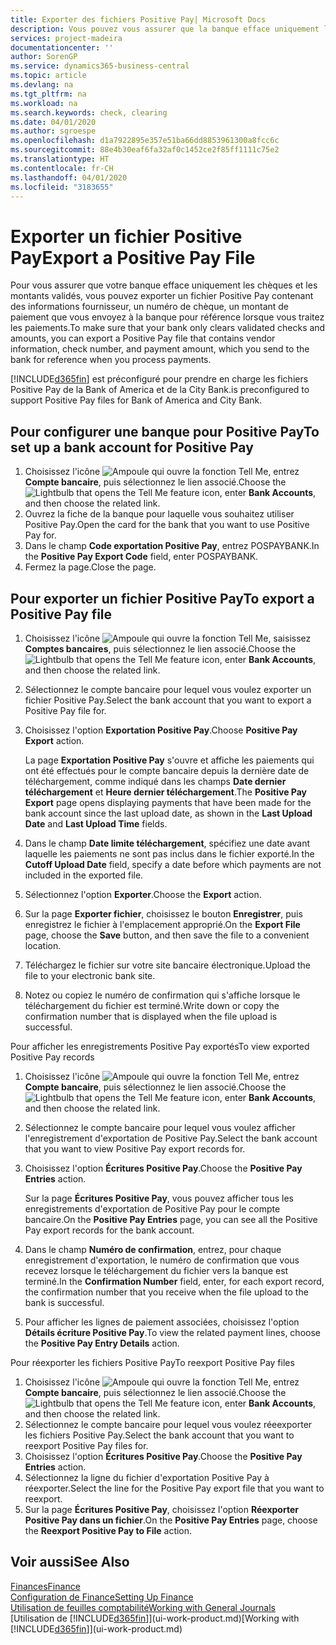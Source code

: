 ```yaml
---
title: Exporter des fichiers Positive Pay| Microsoft Docs
description: Vous pouvez vous assurer que la banque efface uniquement les chèques et les montants validés en exportant un fichier Positive Pay contenant des informations de paiement et fournisseur.
services: project-madeira
documentationcenter: ''
author: SorenGP
ms.service: dynamics365-business-central
ms.topic: article
ms.devlang: na
ms.tgt_pltfrm: na
ms.workload: na
ms.search.keywords: check, clearing
ms.date: 04/01/2020
ms.author: sgroespe
ms.openlocfilehash: d1a7922895e357e51ba66dd8853961300a8fcc6c
ms.sourcegitcommit: 88e4b30eaf6fa32af0c1452ce2f85ff1111c75e2
ms.translationtype: HT
ms.contentlocale: fr-CH
ms.lasthandoff: 04/01/2020
ms.locfileid: "3183655"
---
```

# <a name="export-a-positive-pay-file"></a><span data-ttu-id="b7c33-103">Exporter un fichier Positive Pay</span><span class="sxs-lookup"><span data-stu-id="b7c33-103">Export a Positive Pay File</span></span>
<span data-ttu-id="b7c33-104">Pour vous assurer que votre banque efface uniquement les chèques et les montants validés, vous pouvez exporter un fichier Positive Pay contenant des informations fournisseur, un numéro de chèque, un montant de paiement que vous envoyez à la banque pour référence lorsque vous traitez les paiements.</span><span class="sxs-lookup"><span data-stu-id="b7c33-104">To make sure that your bank only clears validated checks and amounts, you can export a Positive Pay file that contains vendor information, check number, and payment amount, which you send to the bank for reference when you process payments.</span></span>

[!INCLUDE[d365fin](includes/d365fin_md.md)] <span data-ttu-id="b7c33-105">est préconfiguré pour prendre en charge les fichiers Positive Pay de la Bank of America et de la City Bank.</span><span class="sxs-lookup"><span data-stu-id="b7c33-105">is preconfigured to support Positive Pay files for Bank of America and City Bank.</span></span>

## <a name="to-set-up-a-bank-account-for-positive-pay"></a><span data-ttu-id="b7c33-106">Pour configurer une banque pour Positive Pay</span><span class="sxs-lookup"><span data-stu-id="b7c33-106">To set up a bank account for Positive Pay</span></span>
1. <span data-ttu-id="b7c33-107">Choisissez l'icône ![Ampoule qui ouvre la fonction Tell Me](media/ui-search/search_small.png "Dites-moi ce que vous voulez faire"), entrez **Compte bancaire**, puis sélectionnez le lien associé.</span><span class="sxs-lookup"><span data-stu-id="b7c33-107">Choose the ![Lightbulb that opens the Tell Me feature](media/ui-search/search_small.png "Tell me what you want to do") icon, enter **Bank Accounts**, and then choose the related link.</span></span>
2. <span data-ttu-id="b7c33-108">Ouvrez la fiche de la banque pour laquelle vous souhaitez utiliser Positive Pay.</span><span class="sxs-lookup"><span data-stu-id="b7c33-108">Open the card for the bank that you want to use Positive Pay for.</span></span>
3. <span data-ttu-id="b7c33-109">Dans le champ **Code exportation Positive Pay**, entrez POSPAYBANK.</span><span class="sxs-lookup"><span data-stu-id="b7c33-109">In the **Positive Pay Export Code** field, enter POSPAYBANK.</span></span>
4. <span data-ttu-id="b7c33-110">Fermez la page.</span><span class="sxs-lookup"><span data-stu-id="b7c33-110">Close the page.</span></span>

## <a name="to-export-a-positive-pay-file"></a><span data-ttu-id="b7c33-111">Pour exporter un fichier Positive Pay</span><span class="sxs-lookup"><span data-stu-id="b7c33-111">To export a Positive Pay file</span></span>
1. <span data-ttu-id="b7c33-112">Choisissez l'icône ![Ampoule qui ouvre la fonction Tell Me](media/ui-search/search_small.png "Dites-moi ce que vous voulez faire"), saisissez **Comptes bancaires**, puis sélectionnez le lien associé.</span><span class="sxs-lookup"><span data-stu-id="b7c33-112">Choose the ![Lightbulb that opens the Tell Me feature](media/ui-search/search_small.png "Tell me what you want to do") icon, enter **Bank Accounts**, and then choose the related link.</span></span>
2. <span data-ttu-id="b7c33-113">Sélectionnez le compte bancaire pour lequel vous voulez exporter un fichier Positive Pay.</span><span class="sxs-lookup"><span data-stu-id="b7c33-113">Select the bank account that you want to export a Positive Pay file for.</span></span>
3. <span data-ttu-id="b7c33-114">Choisissez l'option **Exportation Positive Pay**.</span><span class="sxs-lookup"><span data-stu-id="b7c33-114">Choose **Positive Pay Export** action.</span></span>

    <span data-ttu-id="b7c33-115">La page **Exportation Positive Pay** s'ouvre et affiche les paiements qui ont été effectués pour le compte bancaire depuis la dernière date de téléchargement, comme indiqué dans les champs **Date dernier téléchargement** et **Heure dernier téléchargement**.</span><span class="sxs-lookup"><span data-stu-id="b7c33-115">The **Positive Pay Export** page opens displaying payments that have been made for the bank account since the last upload date, as shown in the **Last Upload Date** and **Last Upload Time** fields.</span></span>
4. <span data-ttu-id="b7c33-116">Dans le champ **Date limite téléchargement**, spécifiez une date avant laquelle les paiements ne sont pas inclus dans le fichier exporté.</span><span class="sxs-lookup"><span data-stu-id="b7c33-116">In the **Cutoff Upload Date** field, specify a date before which payments are not included in the exported file.</span></span>
5. <span data-ttu-id="b7c33-117">Sélectionnez l'option **Exporter**.</span><span class="sxs-lookup"><span data-stu-id="b7c33-117">Choose the **Export** action.</span></span>
6. <span data-ttu-id="b7c33-118">Sur la page **Exporter fichier**, choisissez le bouton **Enregistrer**, puis enregistrez le fichier à l'emplacement approprié.</span><span class="sxs-lookup"><span data-stu-id="b7c33-118">On the **Export File** page, choose the **Save** button, and then save the file to a convenient location.</span></span>
7. <span data-ttu-id="b7c33-119">Téléchargez le fichier sur votre site bancaire électronique.</span><span class="sxs-lookup"><span data-stu-id="b7c33-119">Upload the file to your electronic bank site.</span></span>
8. <span data-ttu-id="b7c33-120">Notez ou copiez le numéro de confirmation qui s'affiche lorsque le téléchargement du fichier est terminé.</span><span class="sxs-lookup"><span data-stu-id="b7c33-120">Write down or copy the confirmation number that is displayed when the file upload is successful.</span></span>

<span data-ttu-id="b7c33-121">Pour afficher les enregistrements Positive Pay exportés</span><span class="sxs-lookup"><span data-stu-id="b7c33-121">To view exported Positive Pay records</span></span>

1. <span data-ttu-id="b7c33-122">Choisissez l'icône ![Ampoule qui ouvre la fonction Tell Me](media/ui-search/search_small.png "Dites-moi ce que vous voulez faire"), entrez **Compte bancaire**, puis sélectionnez le lien associé.</span><span class="sxs-lookup"><span data-stu-id="b7c33-122">Choose the ![Lightbulb that opens the Tell Me feature](media/ui-search/search_small.png "Tell me what you want to do") icon, enter **Bank Accounts**, and then choose the related link.</span></span>
2. <span data-ttu-id="b7c33-123">Sélectionnez le compte bancaire pour lequel vous voulez afficher l'enregistrement d'exportation de Positive Pay.</span><span class="sxs-lookup"><span data-stu-id="b7c33-123">Select the bank account that you want to view Positive Pay export records for.</span></span>
3. <span data-ttu-id="b7c33-124">Choisissez l'option **Écritures Positive Pay**.</span><span class="sxs-lookup"><span data-stu-id="b7c33-124">Choose the **Positive Pay Entries** action.</span></span>

    <span data-ttu-id="b7c33-125">Sur la page **Écritures Positive Pay**, vous pouvez afficher tous les enregistrements d'exportation de Positive Pay pour le compte bancaire.</span><span class="sxs-lookup"><span data-stu-id="b7c33-125">On the **Positive Pay Entries** page, you can see all the Positive Pay export records for the bank account.</span></span>
4. <span data-ttu-id="b7c33-126">Dans le champ **Numéro de confirmation**, entrez, pour chaque enregistrement d'exportation, le numéro de confirmation que vous recevez lorsque le téléchargement du fichier vers la banque est terminé.</span><span class="sxs-lookup"><span data-stu-id="b7c33-126">In the **Confirmation Number** field, enter, for each export record, the confirmation number that you receive when the file upload to the bank is successful.</span></span>
5. <span data-ttu-id="b7c33-127">Pour afficher les lignes de paiement associées, choisissez l'option **Détails écriture Positive Pay**.</span><span class="sxs-lookup"><span data-stu-id="b7c33-127">To view the related payment lines, choose the **Positive Pay Entry Details** action.</span></span>

<span data-ttu-id="b7c33-128">Pour réexporter les fichiers Positive Pay</span><span class="sxs-lookup"><span data-stu-id="b7c33-128">To reexport Positive Pay files</span></span>

1. <span data-ttu-id="b7c33-129">Choisissez l'icône ![Ampoule qui ouvre la fonction Tell Me](media/ui-search/search_small.png "Dites-moi ce que vous voulez faire"), entrez **Compte bancaire**, puis sélectionnez le lien associé.</span><span class="sxs-lookup"><span data-stu-id="b7c33-129">Choose the ![Lightbulb that opens the Tell Me feature](media/ui-search/search_small.png "Tell me what you want to do") icon, enter **Bank Accounts**, and then choose the related link.</span></span>
2. <span data-ttu-id="b7c33-130">Sélectionnez le compte bancaire pour lequel vous voulez réeexporter les fichiers Positive Pay.</span><span class="sxs-lookup"><span data-stu-id="b7c33-130">Select the bank account that you want to reexport Positive Pay files for.</span></span>
3. <span data-ttu-id="b7c33-131">Choisissez l'option **Écritures Positive Pay**.</span><span class="sxs-lookup"><span data-stu-id="b7c33-131">Choose the **Positive Pay Entries** action.</span></span>
4. <span data-ttu-id="b7c33-132">Sélectionnez la ligne du fichier d'exportation Positive Pay à réexporter.</span><span class="sxs-lookup"><span data-stu-id="b7c33-132">Select the line for the Positive Pay export file that you want to reexport.</span></span>
5. <span data-ttu-id="b7c33-133">Sur la page **Écritures Positive Pay**, choisissez l'option **Réexporter Positive Pay dans un fichier**.</span><span class="sxs-lookup"><span data-stu-id="b7c33-133">On the **Positive Pay Entries** page, choose the **Reexport Positive Pay to File** action.</span></span>

## <a name="see-also"></a><span data-ttu-id="b7c33-134">Voir aussi</span><span class="sxs-lookup"><span data-stu-id="b7c33-134">See Also</span></span>
[<span data-ttu-id="b7c33-135">Finances</span><span class="sxs-lookup"><span data-stu-id="b7c33-135">Finance</span></span>](finance.md)  
[<span data-ttu-id="b7c33-136">Configuration de Finance</span><span class="sxs-lookup"><span data-stu-id="b7c33-136">Setting Up Finance</span></span>](finance-setup-finance.md)  
[<span data-ttu-id="b7c33-137">Utilisation de feuilles comptabilité</span><span class="sxs-lookup"><span data-stu-id="b7c33-137">Working with General Journals</span></span>](ui-work-general-journals.md)  
<span data-ttu-id="b7c33-138">[Utilisation de [!INCLUDE[d365fin](includes/d365fin_md.md)]](ui-work-product.md)</span><span class="sxs-lookup"><span data-stu-id="b7c33-138">[Working with [!INCLUDE[d365fin](includes/d365fin_md.md)]](ui-work-product.md)</span></span>
